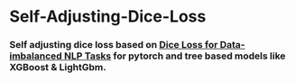 # Self-Adjusting-Dice-Loss

### Self adjusting dice loss based on [Dice Loss for Data-imbalanced NLP Tasks](https://arxiv.org/pdf/1911.02855.pdf) for pytorch and tree based models like XGBoost & LightGbm.


